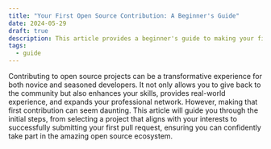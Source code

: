 ```yaml
---
title: "Your First Open Source Contribution: A Beginner's Guide"
date: 2024-05-29
draft: true
description: This article provides a beginner's guide to making your first open source contribution, covering project selection and the submission process
tags:
  - guide
---
```


Contributing to open source projects can be a transformative experience for both novice and seasoned developers. It not only allows you to give back to the community but also enhances your skills, provides real-world experience, and expands your professional network. However, making that first contribution can seem daunting. This article will guide you through the initial steps, from selecting a project that aligns with your interests to successfully submitting your first pull request, ensuring you can confidently take part in the amazing open source ecosystem.
